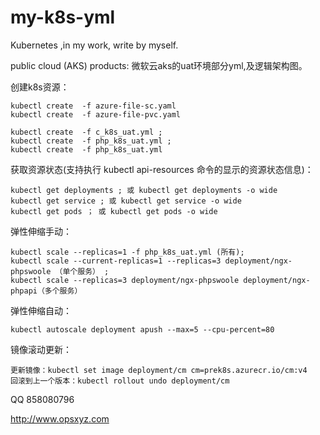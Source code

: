 # my-k8s-yml
Kubernetes ,in my work, write by myself. 

public cloud (AKS) products:
			   微软云aks的uat环境部分yml,及逻辑架构图。 


创建k8s资源：

	kubectl create  -f azure-file-sc.yaml
	kubectl create  -f azure-file-pvc.yaml
	
	kubectl create  -f c_k8s_uat.yml ;
	kubectl create  -f php_k8s_uat.yml ;  
	kubectl create  -f php_k8s_uat.yml
	
获取资源状态(支持执行 kubectl api-resources 命令的显示的资源状态信息)：

	kubectl get deployments ; 或 kubectl get deployments -o wide
	kubectl get service ; 或 kubectl get service -o wide
	kubectl get pods ； 或 kubectl get pods -o wide
	
弹性伸缩手动：

	kubectl scale --replicas=1 -f php_k8s_uat.yml (所有); 
 	kubectl scale --current-replicas=1 --replicas=3 deployment/ngx-phpswoole （单个服务） ;
	kubectl scale --replicas=3 deployment/ngx-phpswoole deployment/ngx-phpapi（多个服务）
	
弹性伸缩自动：

	kubectl autoscale deployment apush --max=5 --cpu-percent=80
 
镜像滚动更新：

	更新镜像：kubectl set image deployment/cm cm=prek8s.azurecr.io/cm:v4
	回滚到上一个版本：kubectl rollout undo deployment/cm
	

QQ 858080796

http://www.opsxyz.com
